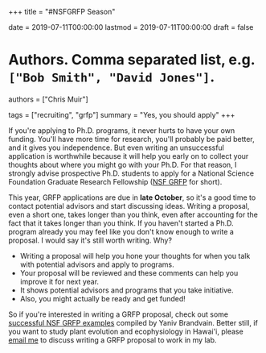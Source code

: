 +++
title = "#NSFGRFP Season"

date = 2019-07-11T00:00:00
lastmod = 2019-07-11T00:00:00
draft = false

# Authors. Comma separated list, e.g. `["Bob Smith", "David Jones"]`.
authors = ["Chris Muir"]

tags = ["recruiting", "grfp"]
summary = "Yes, you should apply"
+++

If you're applying to Ph.D. programs, it never hurts to have your own funding. You'll have more time for research, you'll probably be paid better, and it gives you independence. But even writing an unsuccessful application is worthwhile because it will help you early on to collect your thoughts about where you might go with your Ph.D. For that reason, I strongly advise prospective Ph.D. students to apply for a National Science Foundation Graduate Research Fellowship ([NSF GRFP](https://www.nsfgrfp.org) for short). 

This year, GRFP applications are due in **late October**, so it's a good time to contact potential advisors and start discussing ideas. Writing a proposal, even a short one, takes longer than you think, even after accounting for the fact that it takes longer than you think. If you haven't started a Ph.D. program already you may feel like you don't know enough to write a proposal. I would say it's still worth writing. Why?

- Writing a proposal will help you hone your thoughts for when you talk with potential advisors and apply to programs.
- Your proposal will be reviewed and these comments can help you improve it for next year.
- It shows potential advisors and programs that you take initiative.
- Also, you might actually be ready and get funded!

So if you're interested in writing a GRFP proposal, check out some [successful NSF GRFP examples](https://github.com/ybrandvain/GRFP) compiled by Yaniv Brandvain. Better still, if you want to study plant evolution and ecophysiology in Hawai'i, please [email me](mailto:cdmuir@hawaii.edu) to discuss writing a GRFP proposal to work in my lab.
